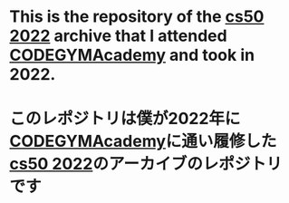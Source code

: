 # This is the repository of the [cs50 2022](https://cs50.harvard.edu/x/2022/) archive that I attended [CODEGYMAcademy](https://codegym.jp/academy) and took in 2022.
# このレポジトリは僕が2022年に[CODEGYMAcademy](https://codegym.jp/academy)に通い履修した[cs50 2022](https://cs50.jp/x/2022/week0/)のアーカイブのレポジトリです

